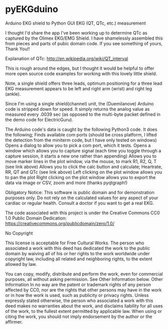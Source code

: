 # pyEKGduino
Arduino EKG shield to Python GUI EKG (QT, QTc, etc.) measurement

I thought I'd share the app I've been working up to determine QTc as captured by the Olimex EKG/EMG Shield. I have shamelessly assembled this from pieces and parts of pubic domain code.  If you see something of yours, Thank You!!

Explanation of QTc: http://en.wikipedia.org/wiki/QT_interval

This is rough around the edges, but I thought it would be helpful to offer more open source code examples for working with this lovely little shield.

Note, a single shield offers three leads, optimum positioning for a three lead EKG measurement appears to be left and right arm (wrist) and right leg (ankle).

Since I'm using a single shield(channel) unit, the (Duemilanove) Arduino code is stripped down for speed. It simply returns the analog value as measured every .0039 sec (as opposed to the multi-byte packet defined in the demo code for ElectricGuru).

The Arduino code's data is caught by the following Python3 code.   It does the following;
Finds available com ports (should be cross platform, I lifted the detection from the miniterm code, but I have only tested on windows)
Opens a dialog to allow you to pick a com port, which it tests.
Opens a window which allows you to capture signal (each time you toggle through a capture session, it starts a new one rather than appending)
Allows you to move marker lines in the plot window, via the mouse, to mark R1, R2, Q, T (see link above)
Allows you to click the calc button and calculate; Heartrate, RR, QT and QTc (see link above)
Left clicking on the plot window allows you to pan the plot
Right clicking on the plot window allows you to export the data via image or CSV, zoom and more (thanks pyqtgraph!)

Obligatory Notice:
This software is public domain and for demonstration purposes only.  Do not rely on the calculated values for any aspect of your cardiac or regular health.  Consult a doctor if you want to get a real EKG.

The code associated with this project is under the Creative Commons CC0 1.0 Public Domain Dedication:
https://creativecommons.org/publicdomain/zero/1.0/

No Copyright

 This license is acceptable for Free Cultural Works.
The person who associated a work with this deed has dedicated the work to the public domain by waiving all of his or her rights to the work worldwide under copyright law, including all related and neighboring rights, to the extent allowed by law.

You can copy, modify, distribute and perform the work, even for commercial purposes, all without asking permission. See Other Information below.
Other Information
In no way are the patent or trademark rights of any person affected by CC0, nor are the rights that other persons may have in the work or in how the work is used, such as publicity or privacy rights.
Unless expressly stated otherwise, the person who associated a work with this deed makes no warranties about the work, and disclaims liability for all uses of the work, to the fullest extent permitted by applicable law.
When using or citing the work, you should not imply endorsement by the author or the affirmer.
